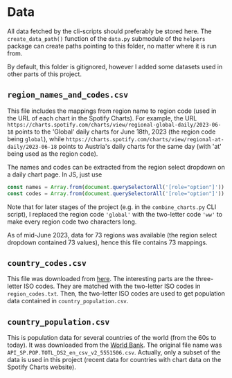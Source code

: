 # Data
All data fetched by the cli-scripts should preferably be stored here. The `create_data_path()` function of the `data.py` submodule of the `helpers` package can create paths pointing to this folder, no matter where it is run from.

By default, this folder is gitignored, however I added some datasets used in other parts of this project. 

## `region_names_and_codes.csv` 

This file includes the mappings from region name to region code (used in the URL of each chart in the Spotify Charts). For example, the URL `https://charts.spotify.com/charts/view/regional-global-daily/2023-06-18` points to the 'Global' daily charts for June 18th, 2023 (the region code being `global`), while `https://charts.spotify.com/charts/view/regional-at-daily/2023-06-18` points to Austria's daily charts for the same day (with 'at' being used as the region code).

The names and codes can be extracted from the region select dropdown on a daily chart page. In JS, just use

```js
const names = Array.from(document.querySelectorAll('[role="option"]')).map(el => el.textContent)
const codes = Array.from(document.querySelectorAll('[role="option"]')).map(el => el.id).map(url => url.split('/')[3].split('-')[1])
```

Note that for later stages of the project (e.g. in the `combine_charts.py` CLI script), I replaced the region code `'global'` with the two-letter code `'ww'` to make every region code two characters long.

As of mid-June 2023, data for 73 regions was available (the region select dropdown contained 73 values), hence this file contains 73 mappings.

## `country_codes.csv`

This file was downloaded from [here](https://raw.githubusercontent.com/lukes/ISO-3166-Countries-with-Regional-Codes/master/all/all.csv). The interesting parts are the three-letter ISO codes. They are matched with the two-letter ISO codes in `region_codes.txt`. Then, the two-letter ISO codes are used to get population data contained in `country_population.csv`.

## `country_population.csv`

This is population data for several countries of the world (from the 60s to today). It was downloaded from the [World Bank](https://data.worldbank.org/indicator/SP.POP.TOTL). The original file name was `API_SP.POP.TOTL_DS2_en_csv_v2_5551506.csv`. Actually, only a subset of the data is used in this project (recent data for countries with chart data on the Spotify Charts website).